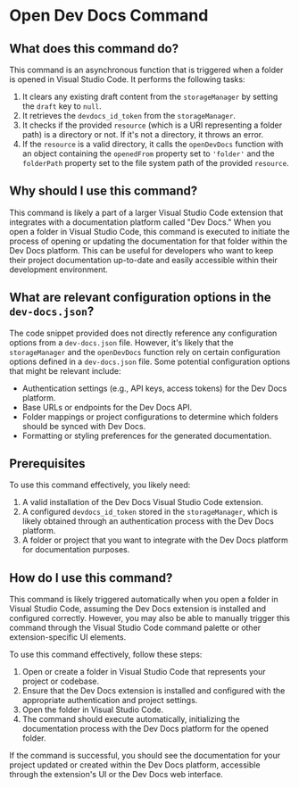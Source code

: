 
  
  # **Open Dev Docs Command**

## What does this command do?

This command is an asynchronous function that is triggered when a folder is opened in Visual Studio Code. It performs the following tasks:

1. It clears any existing draft content from the `storageManager` by setting the `draft` key to `null`.
2. It retrieves the `devdocs_id_token` from the `storageManager`.
3. It checks if the provided `resource` (which is a URI representing a folder path) is a directory or not. If it's not a directory, it throws an error.
4. If the `resource` is a valid directory, it calls the `openDevDocs` function with an object containing the `openedFrom` property set to `'folder'` and the `folderPath` property set to the file system path of the provided `resource`.

## Why should I use this command?

This command is likely a part of a larger Visual Studio Code extension that integrates with a documentation platform called "Dev Docs." When you open a folder in Visual Studio Code, this command is executed to initiate the process of opening or updating the documentation for that folder within the Dev Docs platform. This can be useful for developers who want to keep their project documentation up-to-date and easily accessible within their development environment.

## What are relevant configuration options in the `dev-docs.json`?

The code snippet provided does not directly reference any configuration options from a `dev-docs.json` file. However, it's likely that the `storageManager` and the `openDevDocs` function rely on certain configuration options defined in a `dev-docs.json` file. Some potential configuration options that might be relevant include:

- Authentication settings (e.g., API keys, access tokens) for the Dev Docs platform.
- Base URLs or endpoints for the Dev Docs API.
- Folder mappings or project configurations to determine which folders should be synced with Dev Docs.
- Formatting or styling preferences for the generated documentation.

## Prerequisites

To use this command effectively, you likely need:

1. A valid installation of the Dev Docs Visual Studio Code extension.
2. A configured `devdocs_id_token` stored in the `storageManager`, which is likely obtained through an authentication process with the Dev Docs platform.
3. A folder or project that you want to integrate with the Dev Docs platform for documentation purposes.

## How do I use this command?

This command is likely triggered automatically when you open a folder in Visual Studio Code, assuming the Dev Docs extension is installed and configured correctly. However, you may also be able to manually trigger this command through the Visual Studio Code command palette or other extension-specific UI elements.

To use this command effectively, follow these steps:

1. Open or create a folder in Visual Studio Code that represents your project or codebase.
2. Ensure that the Dev Docs extension is installed and configured with the appropriate authentication and project settings.
3. Open the folder in Visual Studio Code.
4. The command should execute automatically, initializing the documentation process with the Dev Docs platform for the opened folder.

If the command is successful, you should see the documentation for your project updated or created within the Dev Docs platform, accessible through the extension's UI or the Dev Docs web interface.
  
  